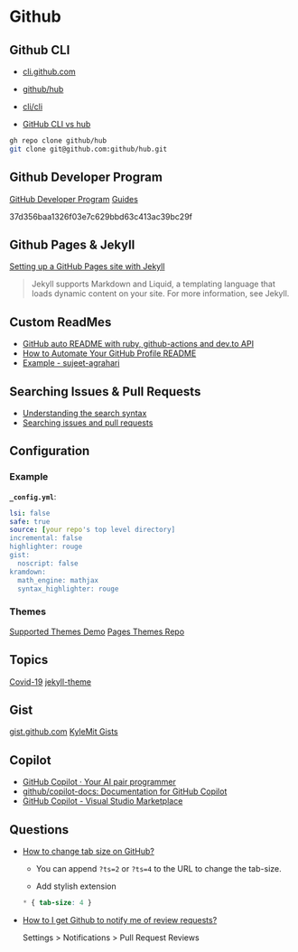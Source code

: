 # Github

## Github CLI

* [cli.github.com](https://cli.github.com)
* [github/hub](https://github.com/github/hub)
* [cli/cli](https://github.com/cli/cli)

* [GitHub CLI vs hub](https://github.com/cli/cli/blob/trunk/docs/gh-vs-hub.md)

```bash
gh repo clone github/hub
git clone git@github.com:github/hub.git
```

## Github Developer Program

[GitHub Developer Program](https://docs.github.com/en/developers/overview/github-developer-program)
[Guides](https://docs.github.com/en/rest/guides)

37d356baa1326f03e7c629bbd63c413ac39bc29f


## Github Pages & Jekyll

[Setting up a GitHub Pages site with Jekyll](https://docs.github.com/en/github/working-with-github-pages/setting-up-a-github-pages-site-with-jekyll)

> Jekyll supports Markdown and Liquid, a templating language that loads dynamic content on your site. For more information, see Jekyll.

## Custom ReadMes

* [GitHub auto README with ruby, github-actions and dev.to API](https://dev.to/pashagray/github-auto-readme-with-ruby-github-actions-and-dev-to-api-1leo)
* [How to Automate Your GitHub Profile README](https://www.freecodecamp.org/news/go-automate-your-github-profile-readme/)
* [Example - sujeet-agrahari](https://github.com/sujeet-agrahari/sujeet-agrahari/blob/master/README.md)

## Searching Issues & Pull Requests

* [Understanding the search syntax](https://docs.github.com/en/search-github/getting-started-with-searching-on-github/understanding-the-search-syntax)
* [Searching issues and pull requests](https://docs.github.com/en/search-github/searching-on-github/searching-issues-and-pull-requests)


## Configuration

### Example

**`_config.yml`**:

```yaml
lsi: false
safe: true
source: [your repo's top level directory]
incremental: false
highlighter: rouge
gist:
  noscript: false
kramdown:
  math_engine: mathjax
  syntax_highlighter: rouge
```

### Themes

[Supported Themes Demo](https://jsfiddle.net/KyleMit/75gLker1/show)
[Pages Themes Repo](https://github.com/pages-themes)

## Topics

[Covid-19](https://github.com/topics/covid-19)
[jekyll-theme](https://github.com/topics/jekyll-theme?o=desc&s=stars)


## Gist

[gist.github.com](https://gist.github.com/)
[KyleMit Gists](https://gist.github.com/KyleMit)

## Copilot

* [GitHub Copilot · Your AI pair programmer](https://copilot.github.com/)
* [github/copilot-docs: Documentation for GitHub Copilot](https://github.com/github/copilot-docs)
* [GitHub Copilot - Visual Studio Marketplace](https://marketplace.visualstudio.com/items?itemName=GitHub.copilot)

## Questions

* [How to change tab size on GitHub?](https://stackoverflow.com/q/8833953/1366033)

  * You can append `?ts=2` or `?ts=4` to the URL to change the tab-size.

  * Add stylish extension

  ```css
  * { tab-size: 4 }
  ```


* [How to I get Github to notify me of review requests?](https://stackoverflow.com/q/62421084/1366033)

  Settings > Notifications > Pull Request Reviews

